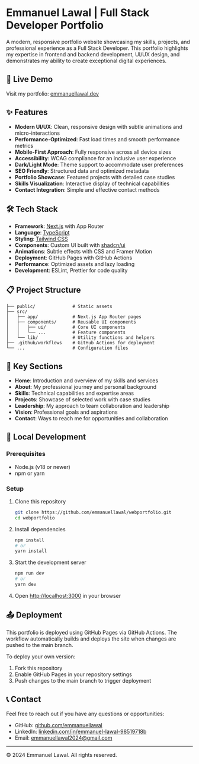 # Emmanuel Lawal | Full Stack Developer Portfolio

A modern, responsive portfolio website showcasing my skills, projects, and professional experience as a Full Stack Developer. This portfolio highlights my expertise in frontend and backend development, UI/UX design, and demonstrates my ability to create exceptional digital experiences.


## 🚀 Live Demo

Visit my portfolio: [emmanuellawal.dev](https://webportfolio-tan.vercel.app/)

## ✨ Features

- **Modern UI/UX**: Clean, responsive design with subtle animations and micro-interactions
- **Performance-Optimized**: Fast load times and smooth performance metrics
- **Mobile-First Approach**: Fully responsive across all device sizes
- **Accessibility**: WCAG compliance for an inclusive user experience
- **Dark/Light Mode**: Theme support to accommodate user preferences
- **SEO Friendly**: Structured data and optimized metadata
- **Portfolio Showcase**: Featured projects with detailed case studies
- **Skills Visualization**: Interactive display of technical capabilities
- **Contact Integration**: Simple and effective contact methods

## 🛠️ Tech Stack

- **Framework**: [Next.js](https://nextjs.org/) with App Router
- **Language**: [TypeScript](https://www.typescriptlang.org/)
- **Styling**: [Tailwind CSS](https://tailwindcss.com/)
- **Components**: Custom UI built with [shadcn/ui](https://ui.shadcn.com/)
- **Animations**: Subtle effects with CSS and Framer Motion
- **Deployment**: GitHub Pages with GitHub Actions
- **Performance**: Optimized assets and lazy loading
- **Development**: ESLint, Prettier for code quality

## 📋 Project Structure

```
├── public/              # Static assets 
├── src/
│   ├── app/             # Next.js App Router pages
│   ├── components/      # Reusable UI components
│   │   ├── ui/          # Core UI components
│   │   └── ...          # Feature components
│   └── lib/             # Utility functions and helpers
├── .github/workflows    # GitHub Actions for deployment
└── ...                  # Configuration files
```

## 🧩 Key Sections

- **Home**: Introduction and overview of my skills and services
- **About**: My professional journey and personal background
- **Skills**: Technical capabilities and expertise areas
- **Projects**: Showcase of selected work with case studies
- **Leadership**: My approach to team collaboration and leadership
- **Vision**: Professional goals and aspirations
- **Contact**: Ways to reach me for opportunities and collaboration

## 🚀 Local Development

### Prerequisites

- Node.js (v18 or newer)
- npm or yarn

### Setup

1. Clone this repository
   ```bash
   git clone https://github.com/emmanuellawal/webportfolio.git
   cd webportfolio
   ```

2. Install dependencies
   ```bash
   npm install
   # or
   yarn install
   ```

3. Start the development server
   ```bash
   npm run dev
   # or
   yarn dev
   ```

4. Open [http://localhost:3000](http://localhost:3000) in your browser

## 📤 Deployment

This portfolio is deployed using GitHub Pages via GitHub Actions. The workflow automatically builds and deploys the site when changes are pushed to the main branch.

To deploy your own version:

1. Fork this repository
2. Enable GitHub Pages in your repository settings
3. Push changes to the main branch to trigger deployment

## 📞 Contact

Feel free to reach out if you have any questions or opportunities:

- GitHub: [github.com/emmanuellawal](https://github.com/emmanuellawal)
- LinkedIn: [linkedin.com/in/emmanuel-lawal-98519718b](https://linkedin.com/in/emmanuel-lawal-98519718b)
- Email: [emmanuellawal2024@gmail.com](mailto:emmanuellawal2024@gmail.com)

---

© 2024 Emmanuel Lawal. All rights reserved.
